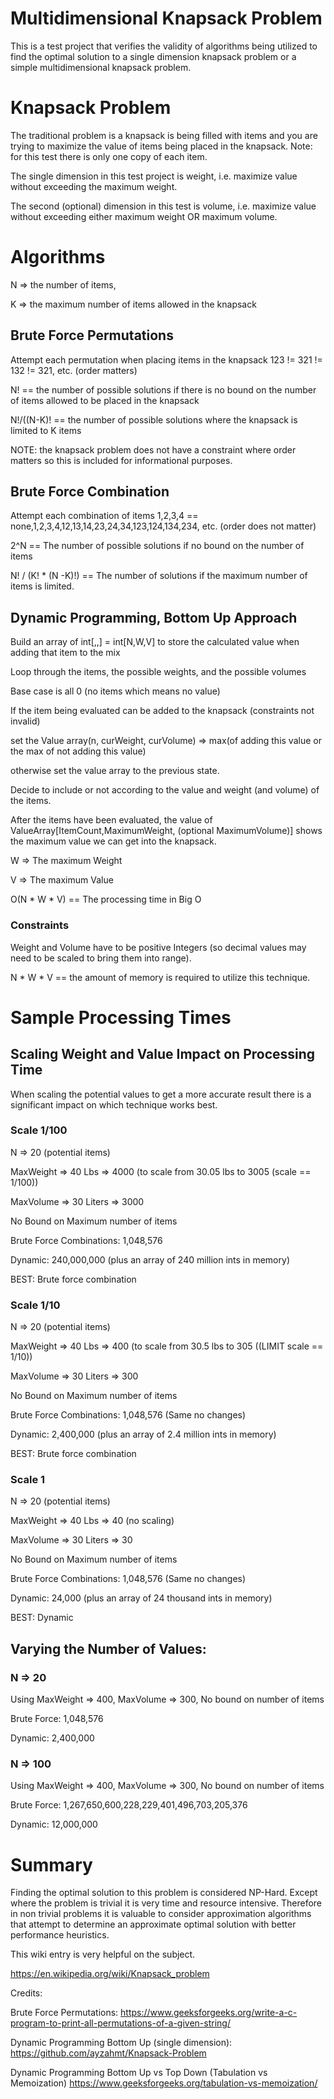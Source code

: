 # Multidimensional Knapsack Problem

This is a test project that verifies the validity of algorithms being utilized to find the optimal solution to a single dimension knapsack problem or a simple multidimensional knapsack problem.

# Knapsack Problem

The traditional problem is a knapsack is being filled with items and you are trying to maximize the value of items being placed in the knapsack. Note: for this test there is only one copy of each item.

The single dimension in this test project is weight, i.e. maximize value without exceeding the maximum weight.

The second (optional) dimension in this test is volume, i.e. maximize value without exceeding either maximum weight OR maximum volume.


# Algorithms

N => the number of items,

K => the maximum number of items allowed in the knapsack

## Brute Force Permutations

Attempt each permutation when placing items in the knapsack 123 != 321 != 132 != 321, etc. (order matters)

N! == the number of possible solutions if there is no bound on the number of items allowed to be placed in the knapsack 

N!/((N-K)! == the number of possible solutions where the knapsack is limited to K items 

NOTE: the knapsack problem does not have a constraint where order matters so this is included for informational purposes.

## Brute Force Combination

Attempt each combination of items 1,2,3,4 == none,1,2,3,4,12,13,14,23,24,34,123,124,134,234, etc. (order does not matter)

2^N == The number of possible solutions if no bound on the number of items

N! / (K! * (N -K)!) == The number of solutions if the maximum number of items is limited.

## Dynamic Programming, Bottom Up Approach

Build an array of int[,,] = int[N,W,V] to store the calculated value when adding that item to the mix

Loop through the items, the possible weights, and the possible volumes

Base case is all 0 (no items which means no value)

If the item being evaluated can be added to the knapsack (constraints not invalid)

set the Value array(n, curWeight, curVolume) => max(of adding this value or the max of not adding this value)

otherwise set the value array to the previous state.

Decide to include or not according to the value and weight (and volume) of the items. 

After the items have been evaluated, the value of ValueArray[ItemCount,MaximumWeight, (optional MaximumVolume)] shows the maximum value we can get into the knapsack.

W => The maximum Weight

V => The maximum Value

O(N * W * V) == The processing time in Big O

### Constraints

Weight and Volume have to be positive Integers (so decimal values may need to be scaled to bring them into range). 

N * W * V == the amount of memory is required to utilize this technique.

# Sample Processing Times

## Scaling Weight and Value Impact on Processing Time

When scaling the potential values to get a more accurate result there is a significant impact on which technique works best.


### Scale 1/100

N => 20 (potential items)

MaxWeight => 40 Lbs => 4000 (to scale from 30.05 lbs to 3005 (scale == 1/100))

MaxVolume => 30 Liters => 3000 

No Bound on Maximum number of items

Brute Force Combinations: 1,048,576

Dynamic: 240,000,000 (plus an array of 240 million ints in memory)

BEST: Brute force combination

### Scale 1/10

N => 20 (potential items)

MaxWeight => 40 Lbs => 400 (to scale from 30.5 lbs to 305 ((LIMIT scale == 1/10))

MaxVolume => 30 Liters => 300  

No Bound on Maximum number of items

Brute Force Combinations: 1,048,576 (Same no changes)

Dynamic: 2,400,000 (plus an array of 2.4 million ints in memory)

BEST: Brute force combination 

### Scale 1

N => 20 (potential items)

MaxWeight => 40 Lbs => 40 (no scaling)

MaxVolume => 30 Liters => 30  

No Bound on Maximum number of items

Brute Force Combinations: 1,048,576 (Same no changes)

Dynamic: 24,000 (plus an array of 24 thousand ints in memory)

BEST: Dynamic 

## Varying the Number of Values:

### N => 20

Using MaxWeight => 400, MaxVolume => 300, No bound on number of items

Brute Force: 1,048,576 

Dynamic: 2,400,000

### N => 100

Using MaxWeight => 400, MaxVolume => 300, No bound on number of items

Brute Force: 1,267,650,600,228,229,401,496,703,205,376

Dynamic: 12,000,000

# Summary 

Finding the optimal solution to this problem is considered NP-Hard. 
Except where the problem is trivial it is very time and resource intensive. 
Therefore in non trivial problems it is valuable to consider approximation algorithms that attempt to determine an approximate optimal solution with better performance heuristics. 

This wiki entry is very helpful on the subject.

https://en.wikipedia.org/wiki/Knapsack_problem

Credits: 

Brute Force Permutations: https://www.geeksforgeeks.org/write-a-c-program-to-print-all-permutations-of-a-given-string/

Dynamic Programming Bottom Up (single dimension): https://github.com/ayzahmt/Knapsack-Problem

Dynamic Programming Bottom Up vs Top Down (Tabulation vs Memoization) https://www.geeksforgeeks.org/tabulation-vs-memoization/






